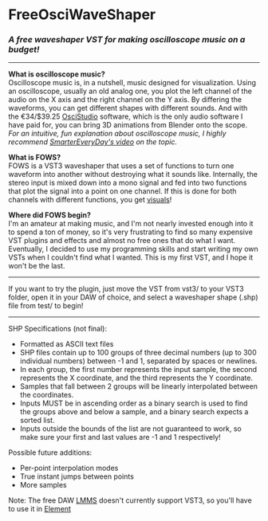 # FreeOsciWaveShaper
### *A free waveshaper VST for making oscilloscope music on a budget!*

----------

**What is oscilloscope music?**  
Oscilloscope music is, in a nutshell, music designed for visualization. Using an oscilloscope, usually an old analog one, you plot the left channel of the audio on the X axis and the right channel on the Y axis. By differing the waveforms, you can get different shapes with different sounds. And with the €34/$39.25 [OsciStudio](https://oscilloscopemusic.com/oscistudio.php) software, which is the only audio software I have paid for, you can bring 3D animations from Blender onto the scope.  
*For an intuitive, fun explanation about oscilloscope music, I highly recommend [SmarterEveryDay's video](https://www.youtube.com/watch?v=4gibcRfp4zA) on the topic.*

**What is FOWS?**  
FOWS is a VST3 waveshaper that uses a set of functions to turn one waveform into another without destroying what it sounds like. Internally, the stereo input is mixed down into a mono signal and fed into two functions that plot the signal into a point on one channel. If this is done for both channels with different functions, you get [visuals](https://youtu.be/YyP5Ri4NXtg "Demonstration of an early-prototype algorithm")!

**Where did FOWS begin?**  
I'm an amateur at making music, and I'm not nearly invested enough into it to spend a ton of money, so it's very frustrating to find so many expensive VST plugins and effects and almost no free ones that do what I want. Eventually, I decided to use my programming skills and start writing my own VSTs when I couldn't find what I wanted. This is my first VST, and I hope it won't be the last.

----------

If you want to try the plugin, just move the VST from vst3/ to your VST3 folder, open it in your DAW of choice, and select a waveshaper shape (.shp) file from test/ to begin!

----------

SHP Specifications (not final):
- Formatted as ASCII text files
- SHP files contain up to 100 groups of three decimal numbers (up to 300 individual numbers) between -1 and 1, separated by spaces or newlines.
- In each group, the first number represents the input sample, the second represents the X coordinate, and the third represents the Y coordinate.
- Samples that fall between 2 groups will be linearly interpolated between the coordinates.
- Inputs MUST be in ascending order as a binary search is used to find the groups above and below a sample, and a binary search expects a sorted list.
- Inputs outside the bounds of the list are not guaranteed to work, so make sure your first and last values are -1 and 1 respectively!

Possible future additions:
- Per-point interpolation modes
- True instant jumps between points
- More samples

Note: The free DAW [LMMS](https:\\lmms.io) doesn't currently support VST3, so you'll have to use it in [Element](https://kushview.net/element/)
